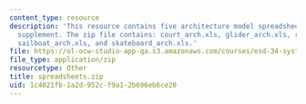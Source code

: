 ```yaml
---
content_type: resource
description: 'This resource contains five architecture model spreadsheets as a homework
  supplement. The zip file contains: court_arch.xls, glider_arch.xls, refrig_arch_stud1.xls,
  sailboat_arch.xls, and skateboard_arch.xls.'
file: https://ol-ocw-studio-app-qa.s3.amazonaws.com/courses/esd-34-system-architecture-january-iap-2007/1c4021fb1a2d952cf9a12b696eb6ce20_spreadsheets.zip
file_type: application/zip
resourcetype: Other
title: spreadsheets.zip
uid: 1c4021fb-1a2d-952c-f9a1-2b696eb6ce20
---
```

